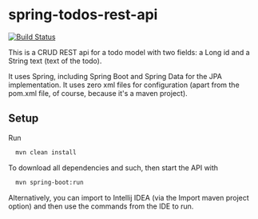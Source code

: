 # spring-todos-rest-api

[![Build Status](https://travis-ci.org/luanpotter/spring-todos-rest-api.svg?branch=master)](https://travis-ci.org/luanpotter/spring-todos-rest-api)

This is a CRUD REST api for a todo model with two fields: a Long id and a String text (text of the todo).

It uses Spring, including Spring Boot and Spring Data for the JPA implementation. It uses zero xml files for configuration (apart from the pom.xml file, of course, because it's a maven project).

## Setup

Run

```bash
  mvn clean install
```

To download all dependencies and such, then start the API with

```bash
  mvn spring-boot:run
```

Alternatively, you can import to Intellij IDEA (via the Import maven project option) and then use the commands from the IDE to run.
